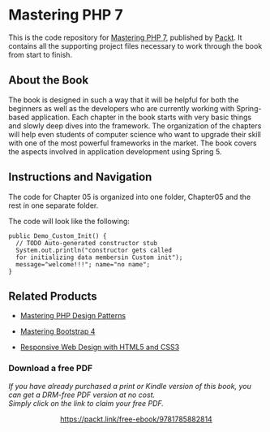 


# Mastering PHP 7
This is the code repository for [Mastering PHP 7](https://www.packtpub.com/application-development/mastering-php-7?utm_source=github&utm_medium=repository&utm_content=9781785882814), published by [Packt](https://www.packtpub.com/?utm_source=github). It contains all the supporting project files necessary to work through the book from start to finish.

## About the Book
The book is designed in such a way that it will be helpful for both the beginners as well as the developers who are currently working with Spring-based application. Each chapter in the book starts with very basic things and slowly deep dives into the framework. The
organization of the chapters will help even students of computer science who want to upgrade their skill with one of the most powerful frameworks in the market. The book covers the aspects involved in application development using Spring 5.

## Instructions and Navigation
The code for Chapter 05 is organized into one folder, Chapter05 and the rest in one separate folder.

The code will look like the following:

```
public Demo_Custom_Init() {
  // TODO Auto-generated constructor stub
  System.out.println("constructor gets called
  for initializing data membersin Custom init");
  message="welcome!!!"; name="no name";
}
```
 
 ## Related Products
* [Mastering PHP Design Patterns](https://www.packtpub.com/application-development/mastering-php-design-patterns?utm_source=github&utm_medium=repository&utm_content=9781785887130)

* [Mastering Bootstrap 4](https://www.packtpub.com/web-development/mastering-bootstrap-4?utm_source=github&utm_medium=repository&utm_content=9781783981120)

* [Responsive Web Design with HTML5 and CSS3](https://www.packtpub.com/web-development/responsive-web-design-html5-and-css3?utm_source=github&utm_medium=repository&utm_content=9781849693189)



### Download a free PDF

 <i>If you have already purchased a print or Kindle version of this book, you can get a DRM-free PDF version at no cost.<br>Simply click on the link to claim your free PDF.</i>
<p align="center"> <a href="https://packt.link/free-ebook/9781785882814">https://packt.link/free-ebook/9781785882814 </a> </p>